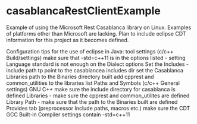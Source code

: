 # casablancaRestClientExample
Example of using the Microsoft Rest Casablanca library on Linux.  Examples of platforms other than Microsoft are lacking.
Plan to include eclipse CDT information for this project as it becomes defined.

Configuration tips for the use of eclipse in Java:
tool settings (c/c++ Build/settings)
        make sure that -std=c++11 is in the options listed - setting Language
                standard is not enough on the Dialect options
        Set the Includes - include path tp point to the casablancea includes dir
        set the Casablanca Libraries path to the Binaries directory built
        add cpprest and common_utilities to the libraries list
Paths and Symbols (c/c++ General settings)
        GNU C++ make sure the include directory for casablanca is defined
        Libraries - make sure the cpprest and common_utilites are defined
        Library Path - make sure that the path to the Binaries built are defined
Provides tab (preprocessor Include paths, macros etc.)
        make sure the CDT GCC Built-in Compiler settings contain -std=c++11

